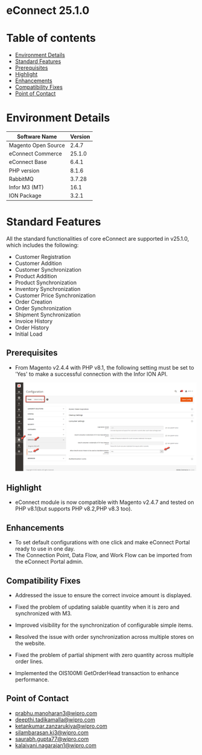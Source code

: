 
# **eConnect 25.1.0**

# Table of contents

- [Environment Details](#environment-details)
- [Standard Features](#standard-features)
- [Prerequisites](#prerequisites)
- [Highlight](#highlight)
- [Enhancements](#enhancements)
- [Compatibility Fixes](#compatibility-fixes)
- [Point of Contact](#point-of-contact)

# Environment Details

| **Software Name**   | **Version** |
| --------------------| ----------- |
| Magento Open Source | 2.4.7      |
| eConnect Commerce   | 25.1.0      |
| eConnect Base       | 6.4.1       |
| PHP version         | 8.1.6       |
| RabbitMQ            | 3.7.28      |
| Infor M3 (MT)       | 16.1        |
| ION Package         | 3.2.1       |

# Standard Features

All the standard functionalities of core eConnect are supported in v25.1.0, which includes the following:

- Customer Registration
- Customer Addition
- Customer Synchronization
- Product Addition
- Product Synchronization
- Inventory Synchronization
- Customer Price Synchronization
- Order Creation
- Order Synchronization
- Shipment Synchronization
- Invoice History
- Order History
- Initial Load

## Prerequisites

- From Magento v2.4.4 with PHP v8.1, the following setting must be set to 'Yes' to make a successful connection with the Infor ION API.

	![oAuth Access Token](../../../../ecommerce/images/econnect-user-manual-ion-part1/access_token_setting.png)

## Highlight

- eConnect module is now compatible with Magento v2.4.7 and tested on PHP v8.1(but supports PHP v8.2,PHP v8.3 too).

## **Enhancements**

- To set default configurations with one click and make eConnect Portal ready to use in one day.
- The Connection Point, Data Flow, and Work Flow can be imported from the eConnect Portal admin.

## **Compatibility Fixes**

- Addressed the issue to ensure the correct invoice amount is displayed. 

- Fixed the problem of updating salable quantity when it is zero and synchronized with M3.

- Improved visibility for the synchronization of configurable simple items. 

- Resolved the issue with order synchronization across multiple stores on the website. 

- Fixed the problem of partial shipment with zero quantity across multiple order lines.

- Implemented the OIS100MI GetOrderHead transaction to enhance performance.

## Point of Contact

- [prabhu.manoharan3@wipro.com](mailto:prabhu.manoharan3@wipro.com)
- [deepthi.tadikamalla@wipro.com](mailto:deepthi.tadikamalla@wipro.com)
- [ketankumar.zanzarukiya@wipro.com](mailto:ketankumar.zanzarukiya@wipro.com)
- [silambarasan.kj3@wipro.com](mailto:silambarasan.kj3@wipro.com)
- [saurabh.gupta77@wipro.com](mailto:saurabh.gupta77@wipro.com)
- [kalaivani.nagarajan1@wipro.com](mailto:kalaivani.nagarajan1@wipro.com)


